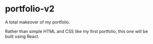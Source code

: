 # portfolio-v2
A total makeover of my portfolio.

Rather than simple HTML and CSS like my first portfolio, this one will be
built using React.
